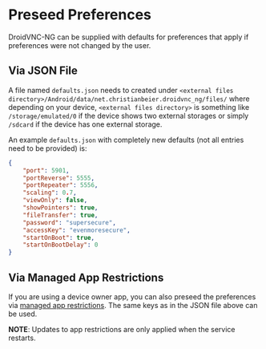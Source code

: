 # Preseed Preferences

DroidVNC-NG can be supplied with defaults for preferences that apply if preferences
were not changed by the user.

## Via JSON File
A file named `defaults.json` needs to created under
`<external files directory>/Android/data/net.christianbeier.droidvnc_ng/files/` where
depending on your device, `<external files directory>` is something like `/storage/emulated/0` if
the device shows two external storages or simply `/sdcard` if the device has one external storage.

An example `defaults.json` with completely new defaults (not all entries need to be provided) is:

```json
{
    "port": 5901,
    "portReverse": 5555,
    "portRepeater": 5556,
    "scaling": 0.7,
    "viewOnly": false,
    "showPointers": true,
    "fileTransfer": true,
    "password": "supersecure",
    "accessKey": "evenmoresecure",
    "startOnBoot": true,
    "startOnBootDelay": 0
}
```

## Via Managed App Restrictions
If you are using a device owner app, you can also preseed the preferences via [managed app restrictions](https://developer.android.com/work/managed-configurations). The same keys as in the JSON file above can be used.

**NOTE**: Updates to app restrictions are only applied when the service restarts.
